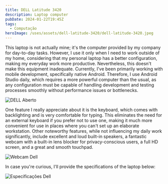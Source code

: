 ```yaml
---
title: DELL Latitude 3420
description: Laptop computer
pubDate: 2024-01-22T19:45Z
tags:
  - Computação
heroImage: /uses/assets/dell-latitude-3420/dell-latitude-3420.jpeg
---
```

This laptop is not actually mine; it's the computer provided by my company for day-to-day tasks. However, I use it only when I need to work outside of my home, considering that my personal laptop has a better configuration, making my everyday work more productive. Nevertheless, this doesn't make this equipment inadequate. Currently, I've been primarily working with mobile development, specifically native Android. Therefore, I use Android Studio daily, which requires a more powerful computer than the usual, as any configuration must be capable of handling development and testing processes smoothly without performance issues or bottlenecks.

![DELL Aberto](/uses/assets/dell-latitude-3420/dell-aberto.jpeg)

One feature I really appreciate about it is the keyboard, which comes with backlighting and is very comfortable for typing. This eliminates the need for an external keyboard if you prefer not to use one, making it much more convenient for use in places where you can't set up an elaborate workstation. Other noteworthy features, while not influencing my daily work significantly, include excellent and loud built-in speakers, a fantastic webcam with a built-in lens blocker for privacy-conscious users, a full HD screen, and a great and smooth touchpad.

![Webcam Dell](/uses/assets/dell-latitude-3420/webcam-dell.jpeg)

In case you're curious, I'll provide the specifications of the laptop below:

![Especificações Dell](/uses/assets/dell-latitude-3420/especificações-dell.jpeg)